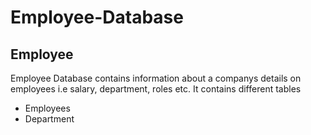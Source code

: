 # Employee-Database
## Employee
Employee Database contains information about a companys details on employees i.e salary, department, roles etc. It contains different tables 
- Employees
- Department
